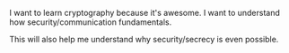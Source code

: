 I want to learn cryptography because it's awesome.
I want to understand how security/communication fundamentals.

This will also help me understand why security/secrecy is even possible.

